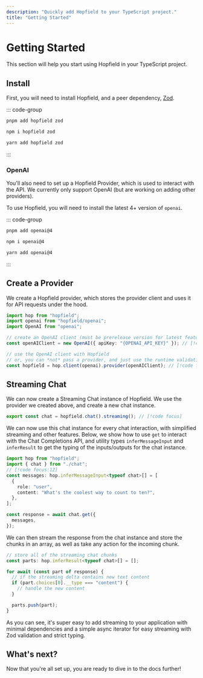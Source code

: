 ```yaml
---
description: "Quickly add Hopfield to your TypeScript project."
title: "Getting Started"
---
```


# Getting Started

This section will help you start using Hopfield in your TypeScript project.

## Install

First, you will need to install Hopfield, and a peer dependency, [Zod](https://github.com/colinhacks/zod).

::: code-group

```bash [pnpm]
pnpm add hopfield zod
```

```bash [npm]
npm i hopfield zod
```

```bash [yarn]
yarn add hopfield zod
```

:::

### OpenAI

You'll also need to set up a Hopfield Provider, which is used to interact with the API.
We currently only support OpenAI (but are working on adding other providers).

To use Hopfield, you will need to install the latest 4+ version of `openai`.

::: code-group

```bash [pnpm]
pnpm add openai@4
```

```bash [npm]
npm i openai@4
```

```bash [yarn]
yarn add openai@4
```

:::

## Create a Provider

We create a Hopfield provider, which stores the provider client and uses it for API requests under
the hood.

```ts
import hop from "hopfield";
import openai from "hopfield/openai";
import OpenAI from "openai";

// create an OpenAI client (must be prerelease version for latest features)
const openAIClient = new OpenAI({ apiKey: "{OPENAI_API_KEY}" }); // [!code focus]

// use the OpenAI client with Hopfield
// or, you can *not* pass a provider, and just use the runtime validations
const hopfield = hop.client(openai).provider(openAIClient); // [!code focus]
```

## Streaming Chat

We can now create a Streaming Chat instance of Hopfield. We use the provider we created above,
and create a new chat instance.

```ts
export const chat = hopfield.chat().streaming(); // [!code focus]
```

We can now use this chat instance for every chat interaction, with simplified streaming
and other features. Below, we show how to use `get` to interact with the Chat Completions
API, and utility types `inferMessageInput` and `inferResult`
to get the typing of the inputs/outputs for the chat instance.

```ts
import hop from "hopfield";
import { chat } from "./chat";
// [!code focus:12]
const messages: hop.inferMessageInput<typeof chat>[] = [
  {
    role: "user",
    content: "What's the coolest way to count to ten?",
  },
];

const response = await chat.get({
  messages,
});
```

We can then stream the response from the chat instance and store the chunks
in an array, as well as take any action for the incoming chunk.

```ts
// store all of the streaming chat chunks
const parts: hop.inferResult<typeof chat>[] = [];

for await (const part of response) {
  // if the streaming delta contains new text content
  if (part.choices[0].__type === "content") {
    // handle the new content
  }

  parts.push(part);
}
```

As you can see, it's super easy to add streaming to your application with minimal dependencies
and a simple async iterator for easy streaming with Zod validation and strict typing.

## What's next?

Now that you're all set up, you are ready to dive in to the docs further!
